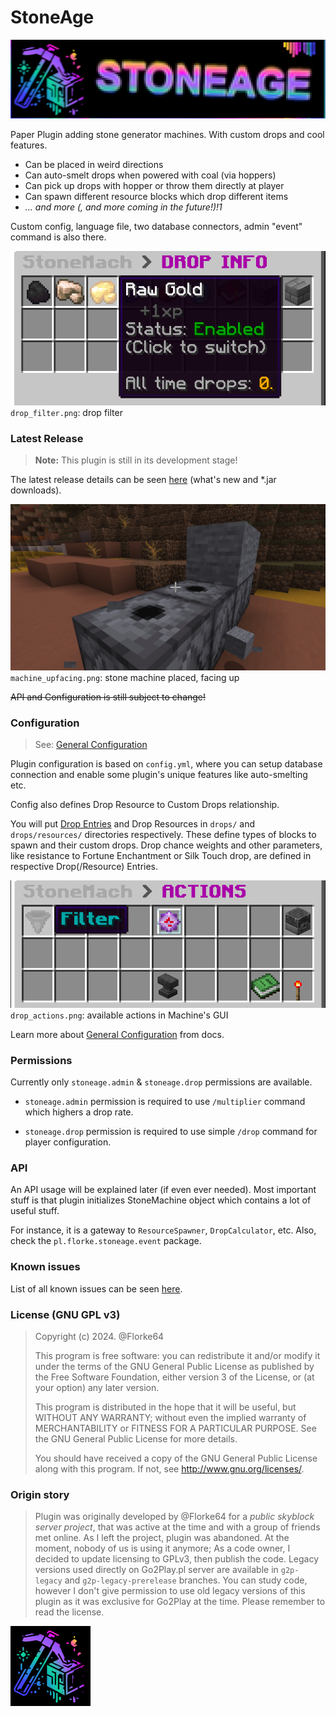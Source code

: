 # StoneAge

![StoneAge Banner](image/banner.png)

Paper Plugin adding stone generator machines. With custom drops and cool features.

- Can be placed in weird directions
- Can auto-smelt drops when powered with coal (via hoppers)
- Can pick up drops with hopper or throw them directly at player
- Can spawn different resource blocks which drop different items
- *... and more (, and more coming in the future!)!1*

Custom config, language file, two database connectors, admin "event" command is also there.

![[Drop Filter]](image/drop_filter.png)
`drop_filter.png`: drop filter

### Latest Release

> **Note:** This plugin is still in its development stage!

The latest release details can be seen [here](https://github.com/FlrQue/StoneAge/releases/latest)
(what's new and *.jar downloads).

![[Machine]](image/machine_upfacing.png)
`machine_upfacing.png`: stone machine placed, facing up

~~API and Configuration is still subject to change!~~

### Configuration

> See: [General Configuration](docs/CONFIG_GENERAL.md)

Plugin configuration is based on `config.yml`, where you can setup database connection
and enable some plugin's unique features like auto-smelting etc.

Config also defines Drop Resource to Custom Drops relationship.

You will put [Drop Entries](docs/DROP_ENTRY.md) and Drop Resources in `drops/` and `drops/resources/` directories respectively.
These define types of blocks to spawn and their custom drops.
Drop chance weights and other parameters, like resistance to Fortune Enchantment or Silk Touch drop, are defined in respective Drop(/Resource) Entries.

![[Drop Actions]](image/machine_actions.png)
`drop_actions.png`: available actions in Machine's GUI

Learn more about [General Configuration](docs/CONFIG_GENERAL.md) from docs.

### Permissions

Currently only `stoneage.admin` & `stoneage.drop` permissions are available.

- `stoneage.admin` permission is required to use `/multiplier` command which highers a drop rate.

- `stoneage.drop` permission is required to use simple `/drop` command for player configuration.

### API

An API usage will be explained later (if even ever needed).
Most important stuff is that plugin initializes StoneMachine object which contains a lot of useful stuff.

For instance, it is a gateway to `ResourceSpawner`, `DropCalculator`, etc.
Also, check the `pl.florke.stoneage.event` package.

### Known issues

List of all known issues can be
seen [here](https://github.com/FlrQue/StoneAge/issues?q=is%3Aissue+label%3A%22known+issue%22+is%3Aopen "See known issues"). 

### License (GNU GPL v3)

> Copyright (c) 2024. @Florke64 <Daniel Chojnacki>
>
> This program is free software: you can redistribute it and/or modify
> it under the terms of the GNU General Public License as published by
> the Free Software Foundation, either version 3 of the License, or
> (at your option) any later version.
>
> This program is distributed in the hope that it will be useful,
> but WITHOUT ANY WARRANTY; without even the implied warranty of
> MERCHANTABILITY or FITNESS FOR A PARTICULAR PURPOSE.  See the 
> GNU General Public License for more details.
>
> You should have received a copy of the GNU General Public License
> along with this program.  If not, see <http://www.gnu.org/licenses/>.

### Origin story

> Plugin was originally developed by @Florke64 for a _public skyblock server project_,
> that was active at the time and with a group of friends met online. As I left the project, plugin was abandoned.
> At the moment, nobody of us is using it anymore; As a code owner, I decided to update licensing to GPLv3, then publish the code.
> Legacy versions used directly on Go2Play.pl server are available in `g2p-legacy` and `g2p-legacy-prerelease` branches.
> You can study code, however I don't give permission to use old legacy versions of this plugin as it was exclusive for Go2Play at the time.
> Please remember to read the license.
 
![StoneAge Logo](image/logo128.png)